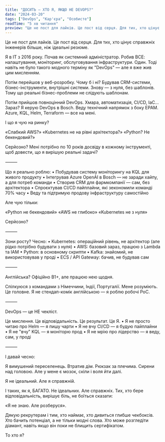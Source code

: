 ```yaml
---
title: "ДОСИТЬ — ХТО Я, ЯКЩО НЕ DEVOPS?"
date: "2024-03-20"
tags: ["DevOps", "Кар'єра", "Особисте"]
readTime: "5 хв читання"
preview: "Це не пост для лайків. Це пост від серця. Для тих, хто цінує справжніх інженерів більше, ніж ідеальні резюме."
---
```


Це не пост для лайків.
Це пост від серця. Для тих, хто цінує справжніх інженерів більше, ніж ідеальні резюме.

Я в IT з 2016 року. Почав як системний адміністратор. Робив ВСЕ: налаштування, моніторинг, обслуговування інфраструктури. Один. Тоді навіть не було такого модного терміну як "DevOps" — але я вже жив цим мисленням.

Потім перейшов у веб-розробку. Чому б і ні? Будував CRM-системи, бізнес-інструменти, внутрішні системи. Знову — з нуля, без шаблонів. Тому що реальні бізнес-проблеми не слідують шаблонам.

Потім прийшов повноцінний DevOps. Хмара, автоматизація, CI/CD, IaC...
Зараз? Я керую DevOps в Bosch. Веду технічний напрямок з боку EPAM. Azure, KQL, Helm, Terraform — все на мені.

І що я чую на ринку?

«Слабкий AWS?»
«Kubernetes не на рівні архітектора?»
«Python? Не бекендовий?»

Серйозно? Мені потрібно по 10 років досвіду в кожному інструменті, щоб довести, що я вирішую реальні задачі?

⸻

Що я реально роблю:
 • Побудував систему моніторингу на KQL для живого продукту
 • Інтегрував Azure OpenAI в Bosch — не заради хайпу, а для потреб команди
 • Створив CRM для фармкомпанії — сам, без архітектора
 • Спроєктував CI/CD пайплайни, які зекономили команді 70% часу
 • Веду та підтримую продову інфраструктуру самостійно

Але чую тільки:

«Python не бекендовий»
«AWS не глибоко»
«Kubernetes не з нуля»

Серйозно?

⸻

Зони росту? Чесно:
 • Kubernetes: операційний рівень, не архітектор (але рідко потрібно будувати з нуля)
 • AWS: базовий зараз, працюю з Lambda та IAM
 • Python: в основному скрипти
 • Kafka: знайомий, не використовував у проді
 • ECS / API Gateway: бачив, не будував сам

⸻

Англійська? Офіційно B1+, але працюю нею щодня.

Спілкуюся з командами з Німеччини, Індії, Португалії. Мене розуміють. Це головне.
Я не стендап-комік англійською — я роблю робочі PoC.

⸻

DevOps — це НЕ чекліст.

Це мислення.
Це відповідальність.
Це результат.
Це Я.
 • Я не просто читаю про Helm — я пишу чарти
 • Я не вчу CI/CD — я будую пайплайни
 • Я не "вчу" KQL — я моніторю прод
 • Я не мрію про лідерство — я веду, сам, у проді

⸻

І давай чесно:

Я вимушений переселенець.
Втратив дім. Рюкзак за плечима. Сирени над головою.
Але у мене є мозок, скіли і воля йти далі.

Я не ідеальний. Але я справжній.

І таких, як я, БАГАТО. Не ідеальних. Але справжніх.
Тих, хто бере відповідальність, вирішує біль, не боїться сказати:

«Я не знаю. Але розберуся».

Дякую рекрутерам і тим, хто наймає, хто дивиться глибше чекбоксів.
Хто бачить потенціал, а не тільки модні слова.
Хто може розгледіти діамант, навіть якщо він поки не блищить сертифікатом.

То хто я?
